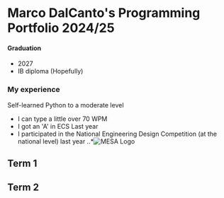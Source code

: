 # Marco DalCanto's Programming Portfolio 2024/25
#### Graduation
* 2027
* IB diploma (Hopefully)

### My experience
 Self-learned Python to a moderate level
* I can type a little over 70 WPM
* I got an 'A' in ECS Last year
* I participated in the National Engineering Design Competition (at the national level) last year
..*![MESA Logo](https://tse2.mm.bing.net/th?id=OIP._wH9mzt0t7Zcc8zoQQlfzAHaBw&pid=Api)

## Term 1

## Term 2
